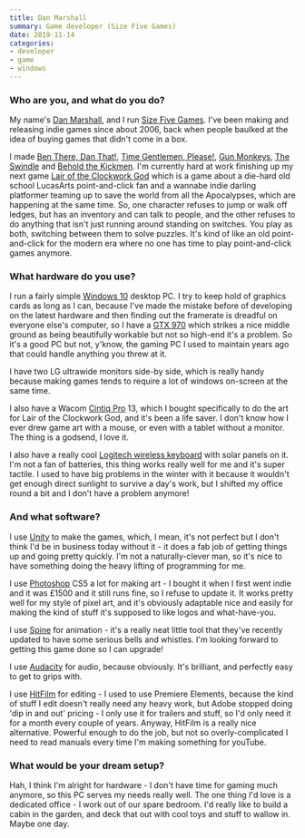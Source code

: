 ```yaml
---
title: Dan Marshall
summary: Game developer (Size Five Games) 
date: 2019-11-14
categories:
- developer
- game
- windows
---
```


### Who are you, and what do you do?

My name's [Dan Marshall](https://twitter.com/danthat "Dan's Twitter account."), and I run [Size Five Games](http://www.sizefivegames.com/ "Dan's game company."). I've been making and releasing indie games since about 2006, back when people baulked at the idea of buying games that didn't come in a box.

I made [Ben There, Dan That!][ben-there-dan-that], [Time Gentlemen, Please!][time-gentlemen-please], [Gun Monkeys][gun-monkeys], [The Swindle][the-swindle] and [Behold the Kickmen][behold-the-kickmen]. I'm currently hard at work finishing up my next game [Lair of the Clockwork God][lair-of-the-clockwork-god] which is a game about a die-hard old school LucasArts point-and-click fan and a wannabe indie darling platformer teaming up to save the world from all the Apocalypses, which are happening at the same time. So, one character refuses to jump or walk off ledges, but has an inventory and can talk to people, and the other refuses to do anything that isn't just running around standing on switches. You play as both, switching between them to solve puzzles. It's kind of like an old point-and-click for the modern era where no one has time to play point-and-click games anymore.

### What hardware do you use?

I run a fairly simple [Windows 10][windows-10] desktop PC. I try to keep hold of graphics cards as long as I can, because I've made the mistake before of developing on the latest hardware and then finding out the framerate is dreadful on everyone else's computer, so I have a [GTX 970][geforce-gtx-970] which strikes a nice middle ground as being beautifully workable but not so high-end it's a problem. So it's a good PC but not, y'know, the gaming PC I used to maintain years ago that could handle anything you threw at it.

I have two LG ultrawide monitors side-by side, which is really handy because making games tends to require a lot of windows on-screen at the same time.

I also have a Wacom [Cintiq Pro][cintiq-pro] 13, which I bought specifically to do the art for Lair of the Clockwork God, and it's been a life saver. I don't know how I ever drew game art with a mouse, or even with a tablet without a monitor. The thing is a godsend, I love it.

I also have a really cool [Logitech wireless keyboard][wireless-solar-keyboard-k750] with solar panels on it. I'm not a fan of batteries, this thing works really well for me and it's super tactile. I used to have big problems in the winter with it because it wouldn't get enough direct sunlight to survive a day's work, but I shifted my office round a bit and I don't have a problem anymore!

### And what software?

I use [Unity][] to make the games, which, I mean, it's not perfect but I don't think I'd be in business today without it - it does a fab job of getting things up and going pretty quickly. I'm not a naturally-clever man, so it's nice to have something doing the heavy lifting of programming for me.

I use [Photoshop][] CS5 a lot for making art - I bought it when I first went indie and it was £1500 and it still runs fine, so I refuse to update it. It works pretty well for my style of pixel art, and it's obviously adaptable nice and easily for making the kind of stuff it's supposed to like logos and what-have-you.

I use [Spine][] for animation - it's a really neat little tool that they've recently updated to have some serious bells and whistles. I'm looking forward to getting this game done so I can upgrade! 

I use [Audacity][] for audio, because obviously. It's brilliant, and perfectly easy to get to grips with.

I use [HitFilm][hitfilm-pro] for editing - I used to use Premiere Elements, because the kind of stuff I edit doesn't really need any heavy work, but Adobe stopped doing 'dip in and out' pricing - I only use it for trailers and stuff, so I'd only need it for a month every couple of years. Anyway, HitFilm is a really nice alternative. Powerful enough to do the job, but not so overly-complicated I need to read manuals every time I'm making something for youTube.

### What would be your dream setup?

Hah, I think I'm alright for hardware - I don't have time for gaming much anymore, so this PC serves my needs really well. The one thing I'd love is a dedicated office - I work out of our spare bedroom. I'd really like to build a cabin in the garden, and deck that out with cool toys and stuff to wallow in. Maybe one day.

[audacity]: https://sourceforge.net/projects/audacity/ "An open-source, cross-platform audio editor."
[behold-the-kickmen]: https://store.steampowered.com/app/529440/Behold_the_Kickmen/ "A non-football football game."
[ben-there-dan-that]: http://web.archive.org/web/20220127025536/http://www.sizefivegames.com/games/ben-there-dan-that/ "A point-and-click game."
[cintiq-pro]: https://www.wacom.com/en-us/products/pen-displays/wacom-cintiq-pro-overview "A display you can draw on."
[geforce-gtx-970]: https://en.wikipedia.org/wiki/GeForce_900_series "A graphics card."
[gun-monkeys]: http://web.archive.org/web/20210828044102/http://www.sizefivegames.com/games/gun-monkeys/ "A 1v1 multiplayer combat game."
[hitfilm-pro]: https://fxhome.com/product/hitfilm "A video editing suite."
[lair-of-the-clockwork-god]: https://store.steampowered.com/app/1060600/Lair_of_the_Clockwork_God/ "A modern point-and-click adventure game."
[photoshop]: https://www.adobe.com/products/photoshop.html "A bitmap image editor."
[spine]: http://esotericsoftware.com/ "2D animation software."
[the-swindle]: http://web.archive.org/web/20211128114413/http://www.sizefivegames.com/games/theswindle/ "A cyberpunk adventure game."
[time-gentlemen-please]: http://web.archive.org/web/20211024020135/http://www.sizefivegames.com/games/tgp/ "A comedy adventure game."
[unity]: https://unity.com/products "A cross-platform game development tool."
[windows-10]: https://en.wikipedia.org/wiki/Windows_10 "An operating system."
[wireless-solar-keyboard-k750]: https://www.logitech.com/en-us/product/k750-keyboard.html "A wireless solar-powered keyboard."
